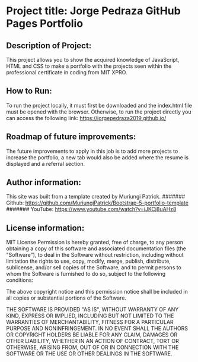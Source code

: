 # Project title: Jorge Pedraza GitHub Pages Portfolio

## Description of Project:
This project allows you to show the acquired knowledge of JavaScript, HTML and CSS to make a portfolio with the projects seen within the professional certificate in coding from MIT XPRO.

## How to Run:
To run the project locally, it must first be downloaded and the index.html file must be opened with the browser. Otherwise, to run the project directly you can access the following link: https://jorgepedraza2019.github.io/

## Roadmap of future improvements:
The future improvements to apply in this job is to add more projects to increase the portfolio, a new tab would also be added where the resume is displayed and a referral section.

## Author information:
This site was built from a template created by Muriungi Patrick.
####### Github: https://github.com/MuriungiPatrick/Bootstrap-5-portfolio-template
####### YouTube: https://www.youtube.com/watch?v=iJKCj8uAHz8

## License information:
MIT License
Permission is hereby granted, free of charge, to any person obtaining a copy of this software and associated documentation files (the "Software"), to deal in the Software without restriction, including without limitation the rights to use, copy, modify, merge, publish, distribute, sublicense, and/or sell copies of the Software, and to permit persons to whom the Software is furnished to do so, subject to the following conditions:

The above copyright notice and this permission notice shall be included in all copies or substantial portions of the Software.

THE SOFTWARE IS PROVIDED "AS IS", WITHOUT WARRANTY OF ANY KIND, EXPRESS OR IMPLIED, INCLUDING BUT NOT LIMITED TO THE WARRANTIES OF MERCHANTABILITY, FITNESS FOR A PARTICULAR PURPOSE AND NONINFRINGEMENT. IN NO EVENT SHALL THE AUTHORS OR COPYRIGHT HOLDERS BE LIABLE FOR ANY CLAIM, DAMAGES OR OTHER LIABILITY, WHETHER IN AN ACTION OF CONTRACT, TORT OR OTHERWISE, ARISING FROM, OUT OF OR IN CONNECTION WITH THE SOFTWARE OR THE USE OR OTHER DEALINGS IN THE SOFTWARE.
